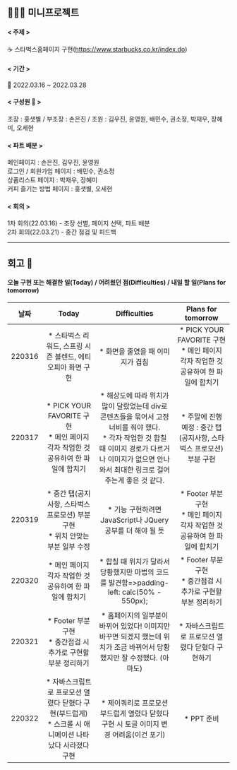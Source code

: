 👩🏻‍💻 미니프로젝트
---

#### < 주제 > 
 ☕ 스타벅스홈페이지 구현(https://www.starbucks.co.kr/index.do)  

#### < 기간 >  
 📆 2022.03.16 ~ 2022.03.28  

#### < 구성원 👥 >
조장 : 홍샛별 / 부조장 : 손은진 / 조원 : 김우진, 윤영원, 배민수, 권소정, 박재우, 장혜미, 오세현

#### < 파트 배분 >  
메인페이지 : 손은진, 김우진, 윤영원  
로그인 / 회원가입 페이지 : 배민수, 권소정  
상품리스트 페이지 : 박재우, 장혜미  
커피 즐기는 방법 페이지 : 홍샛별, 오세현  

#### < 회의 >
1차 회의(22.03.16) - 조장 선별, 페이지 선택, 파트 배분  
2차 회의(22.03.21) - 중간 점검 및 피드백

---

## 회고 💭
#### 오늘 구현 또는 해결한 일(Today) / 어려웠던 점(Difficulties) / 내일 할 일(Plans for tomorrow)


| 날짜   |     Today    |     Difficulties    |   Plans for tomorrow   |
| :-----: | :-----------: | :----------------: | :------------------: |
| 220316 | * 스타벅스 리워드, 스프링 시즌 블렌드, 에티오피아 화면 구현 | * 화면을 줄였을 때 이미지가 겹침 | * PICK YOUR FAVORITE 구현 <br>* 메인 페이지 각자 작업한 것 공유하여 한 파일에 합치기 |
| 220317 | * PICK YOUR FAVORITE 구현 <br>* 메인 페이지 각자 작업한 것 공유하여 한 파일에 합치기 | * 해상도에 따라 위치가 많이 달랐었는데 div로 콘텐츠들을 묶어서 고정 너비를 줘야 했다. <br>* 각자 작업한 것 합칠 때 이미지 경로가 다르거나 이미지가 없으면 안나와서 최대한 링크로 걸어주는게 좋은 것 같다.  | * 주말에 진행 예정 : 중간 탭(공지사항, 스타벅스 프로모션) 부분 구현 |
| 220319 | * 중간 탭(공지사항, 스타벅스 프로모션) 부분 구현<br> * 위치 안맞는 부분 일부 수정 | * 기능 구현하려면 JavaScript나 JQuery 공부를 더 해야 될 듯 | * Footer 부분 구현 <br>* 메인 페이지 각자 작업한 것 공유하여 한 파일에 합치기 |
| 220320 | * 메인 페이지 각자 작업한 것 공유하여 한 파일에 합치기 | * 합칠 때 위치가 달라서 당황했지만 마법의 코드를 발견함=>padding-left: calc(50% - 550px); | * Footer 부분 구현<br>* 중간점검 시 추가로 구현할 부분 정리하기 |
| 220321 | * Footer 부분 구현<br>* 중간점검 시 추가로 구현할 부분 정리하기 | * 홈페이지의 일부분이 바뀌어 있었다! 이미지만 바꾸면 되겠지 했는데 위치가 조금 바뀌어서 당황했지만 잘 수정했다. (아마도) | * 자바스크립트로 프로모션 열렸다 닫혔다 구현하기 |
| 220322 | * 자바스크립트로 프로모션 열렸다 닫혔다 구현(부드럽게)<br>* 스크롤 시 애니메이션 나타났다 사라졌다 구현 | * 제이쿼리로 프로모션 부드럽게 열렸다 닫혔다 구현 시 토글 이미지 변경 어려움(이건 포기) | * PPT 준비 |

